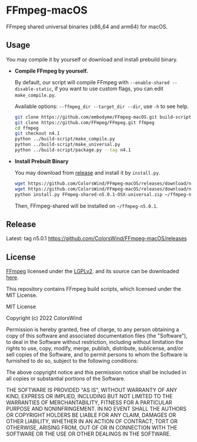 # FFmpeg-macOS
FFmpeg shared universal binaries (x86_64 and arm64) for macOS.

## Usage

You may compile it by yourself or download and install prebuild binary.

- **Compile FFmpeg by yourself.**

    By default, our script will compile FFmpeg with `--enable-shared --disable-static`, if you want to use custom flags, you can edit `make_compile.py`.
    
    Available options: `--ffmpeg_dir --target_dir --dir`, use `-h` to see help.
    
    ```bash
    git clone https://github.com/embodyme/FFmpeg-macOS.git build-script
    git clone https://github.com/FFmpeg/FFmpeg.git ffmpeg
    cd ffmpeg
    git checkout n4.1
    python ../build-script/make_compile.py 
    python ../build-script/make_universal.py
    python ../build-script/package.py --tag n4.1
    ```

- **Install Prebuilt Binary**

  You may download from [release](https://github.com/ColorsWind/FFmpeg-macOS/releases/) and install it by `install.py`.

  ```bash
  wget https://github.com/ColorsWind/FFmpeg-macOS/releases/download/n5.0.1-patch3/FFmpeg-shared-n5.0.1-OSX-universal.zip
  wget https://github.com/ColorsWind/FFmpeg-macOS/releases/download/n5.0.1-patch3/install.py
  python install.py FFmpeg-shared-n5.0.1-OSX-universal.zip ~/ffmpeg-n5.0.1
  ```
  Then, FFmpeg-shared will be installed on `~/ffmpeg-n5.0.1`.

  

## Release

Latest: tag n5.0.1
https://github.com/ColorsWind/FFmpeg-macOS/releases

## License

[FFmpeg](http://ffmpeg.org) licensed under the [LGPLv2](http://www.gnu.org/licenses/old-licenses/lgpl-2.1.html).  and its source can be downloaded [here](https://github.com/FFmpeg/FFmpeg).

This repository contains FFmpeg build scripts, which licensed under the MIT License.

MIT License

Copyright (c) 2022 ColorsWind

Permission is hereby granted, free of charge, to any person obtaining a copy
of this software and associated documentation files (the "Software"), to deal
in the Software without restriction, including without limitation the rights
to use, copy, modify, merge, publish, distribute, sublicense, and/or sell
copies of the Software, and to permit persons to whom the Software is
furnished to do so, subject to the following conditions:

The above copyright notice and this permission notice shall be included in all
copies or substantial portions of the Software.

THE SOFTWARE IS PROVIDED "AS IS", WITHOUT WARRANTY OF ANY KIND, EXPRESS OR
IMPLIED, INCLUDING BUT NOT LIMITED TO THE WARRANTIES OF MERCHANTABILITY,
FITNESS FOR A PARTICULAR PURPOSE AND NONINFRINGEMENT. IN NO EVENT SHALL THE
AUTHORS OR COPYRIGHT HOLDERS BE LIABLE FOR ANY CLAIM, DAMAGES OR OTHER
LIABILITY, WHETHER IN AN ACTION OF CONTRACT, TORT OR OTHERWISE, ARISING FROM,
OUT OF OR IN CONNECTION WITH THE SOFTWARE OR THE USE OR OTHER DEALINGS IN THE
SOFTWARE.
